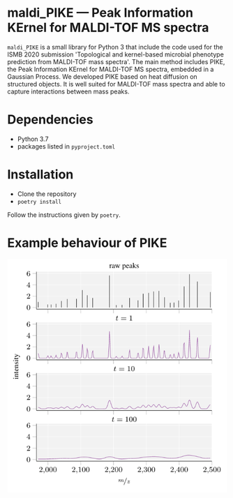 # maldi_PIKE &mdash; Peak Information KErnel for MALDI-TOF MS spectra

`maldi_PIKE` is a small library for Python 3 that include the code used for the ISMB 2020 
submission 'Topological and kernel-based microbial phenotype prediction from MALDI-TOF mass 
spectra'. The main method includes PIKE, the Peak Information KErnel for MALDI-TOF MS spectra, 
embedded in a Gaussian Process. We developed PIKE based on heat diffusion on structured 
objects. It is well suited for MALDI-TOF mass spectra and able to capture interactions between
mass peaks.

# Dependencies

- Python 3.7
- packages listed in `pyproject.toml`

# Installation

- Clone the repository
- `poetry install`

Follow the instructions given by `poetry`.

# Example behaviour of PIKE

![PIKE_behaviour](PIKE_behaviour.png)
